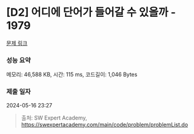 # [D2] 어디에 단어가 들어갈 수 있을까 - 1979 

[문제 링크](https://swexpertacademy.com/main/code/problem/problemDetail.do?contestProbId=AV5PuPq6AaQDFAUq) 

### 성능 요약

메모리: 46,588 KB, 시간: 115 ms, 코드길이: 1,046 Bytes

### 제출 일자

2024-05-16 23:27



> 출처: SW Expert Academy, https://swexpertacademy.com/main/code/problem/problemList.do